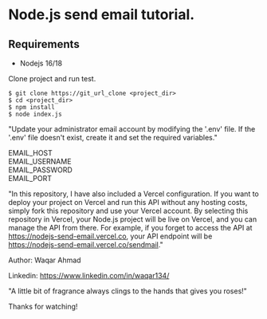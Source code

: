 # Node.js send email tutorial.

## Requirements

* Nodejs 16/18

Clone project and run test.

```
$ git clone https://git_url_clone <project_dir>
$ cd <project_dir>
$ npm install
$ node index.js
```

"Update your administrator email account by modifying the '.env' file. If the '.env' file doesn't exist, create it and set the required variables." <br>

EMAIL_HOST <br>
EMAIL_USERNAME<br>
EMAIL_PASSWORD<br>
EMAIL_PORT<br>

"In this repository, I have also included a Vercel configuration. If you want to deploy your project on Vercel and run this API without any hosting costs, simply fork this repository and use your Vercel account. By selecting this repository in Vercel, your Node.js project will be live on Vercel, and you can manage the API from there. For example, if you forget to access the API at https://nodejs-send-email.vercel.co, your API endpoint will be https://nodejs-send-email.vercel.co/sendmail."

Author: Waqar Ahmad

Linkedin: https://www.linkedin.com/in/waqar134/

"A little bit of fragrance always clings to the hands that gives you roses!"

Thanks for watching!

